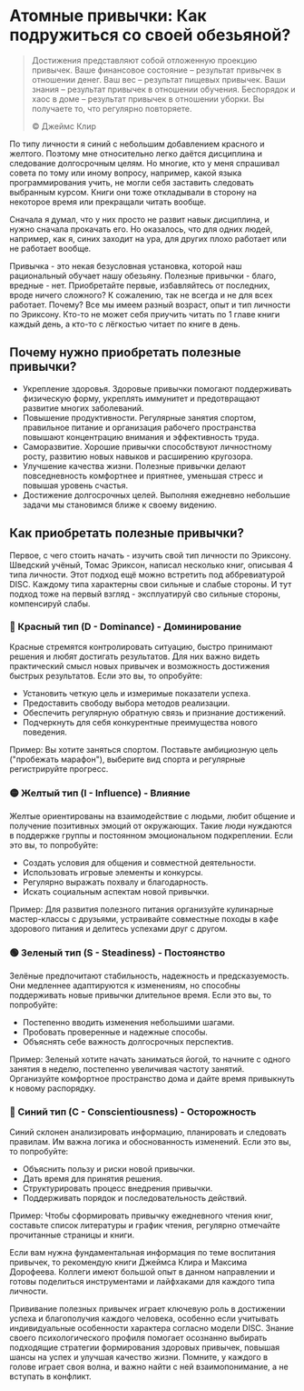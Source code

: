 # Атомные привычки: Как подружиться со своей обезьяной?

> Достижения представляют собой отложенную проекцию привычек. Ваше финансовое состояние – результат привычек в отношении денег. Ваш вес – результат пищевых привычек. Ваши знания – результат привычек в отношении обучения. Беспорядок и хаос в доме – результат привычек в отношении уборки. Вы получаете то, что регулярно повторяете.
>
> ©️ Джеймс Клир

По типу личности я синий с небольшим добавлением красного и желтого. Поэтому мне относительно легко даётся дисциплина и следование долгосрочным целям. Но многие, кто у меня спрашивал совета по тому или иному вопросу, например, какой языка программирования учить, не могли себя заставить следовать выбранным курсом. Книги они тоже откладывали в сторону на некоторое время или прекращали читать вообще.

Сначала я думал, что у них просто не развит навык дисциплина, и нужно сначала прокачать его. Но оказалось, что для одних людей, например, как я, синих заходит на ура, для других плохо работает или не работает вообще.

Привычка - это некая безусловная установка, которой наш рациональный обучает нашу обезьяну. Полезные привычки - благо, вредные - нет. Приобретайте первые, избавляйтесь от последних, вроде ничего сложного? К сожалению, так не всегда и не для всех работает. Почему? Все мы имеем разный возраст, опыт и тип личности по Эриксону. Кто-то не может себя приучить читать по 1 главе книги каждый день, а кто-то с лёгкостью читает по книге в день.

## Почему нужно приобретать полезные привычки?

- Укрепление здоровья. Здоровые привычки помогают поддерживать физическую форму, укреплять иммунитет и предотвращают развитие многих заболеваний.
- Повышение продуктивности. Регулярные занятия спортом, правильное питание и организация рабочего пространства повышают концентрацию внимания и эффективность труда.
- Саморазвитие. Хорошие привычки способствуют личностному росту, развитию новых навыков и расширению кругозора.
- Улучшение качества жизни. Полезные привычки делают повседневность комфортнее и приятнее, уменьшая стресс и повышая уровень счастья.
- Достижение долгосрочных целей. Выполняя ежедневно небольшие задачи мы становимся ближе к своему видению.

## Как приобретать полезные привычки?

Первое, с чего стоить начать - изучить свой тип личности по Эриксону. Шведский учёный, Томас Эриксон, написал несколько книг, описывая 4 типа личности. Этот подход ещё можно встретить под аббревиатурой DISC. Каждому типа характерны свои сильные и слабые стороны. И тут подход тоже на первый взгляд - эксплуатируй сво сильные стороны, компенсируй слабы.

### 🔴 Красный тип (D - Dominance) - Доминирование

Красные стремятся контролировать ситуацию, быстро принимают решения и любят достигать результатов. Для них важно видеть практический смысл новых привычек и возможность достижения быстрых результатов. Если это вы, то опробуйте:

- Установить четкую цель и измеримые показатели успеха.
- Предоставить свободу выбора методов реализации.
- Обеспечить регулярную обратную связь и признание достижений.
- Подчеркнуть для себя конкурентные преимущества нового поведения.

Пример: Вы хотите заняться спортом. Поставьте амбициозную цель ("пробежать марафон"), выберите вид спорта и регулярные регистрируйте прогресс.

### 🟡 Желтый тип (I - Influence) - Влияние

Желтые ориентированы на взаимодействие с людьми, любит общение и получение позитивных эмоций от окружающих. Такие люди нуждаются в поддержке группы и постоянном эмоциональном подкреплении. Если это вы, то попробуйте:

- Создать условия для общения и совместной деятельности.
- Использовать игровые элементы и конкурсы.
- Регулярно выражать похвалу и благодарность.
- Искать социальным аспектам новой привычки.

Пример: Для развития полезного питания организуйте кулинарные мастер-классы с друзьями, устраивайте совместные походы в кафе здорового питания и делитесь успехами друг с другом.


### 🟢 Зеленый тип (S - Steadiness) - Постоянство

Зелёные предпочитают стабильность, надежность и предсказуемость. Они медленнее адаптируются к изменениям, но способны поддерживать новые привычки длительное время. Если это вы, то попробуйте:

- Постепенно вводить изменения небольшими шагами.
- Пробовать проверенные и надежные способы.
- Объяснять себе важность долгосрочных перспектив.

Пример: Зеленый хотите начать заниматься йогой, то начните с одного занятия в неделю, постепенно увеличивая частоту занятий. Организуйте комфортное пространство дома и дайте время привыкнуть к новому распорядку.

### 🔵 Синий тип (C - Conscientiousness) - Осторожность

Синий склонен анализировать информацию, планировать и следовать правилам. Им важна логика и обоснованность изменений. Если это вы, то попробуйте:

- Объяснить пользу и риски новой привычки.
- Дать время для принятия решения.
- Структурировать процесс внедрения привычки.
- Поддерживать порядок и последовательность действий.

Пример: Чтобы сформировать привычку ежедневного чтения книг, составьте список литературы и график чтения, регулярно отмечайте прочитанные страницы и книги.

Если вам нужна фундаментальная информация по теме воспитания привычек, то рекомендую книги Джеймса Клира и Максима Дорофеева. Коллеги имеют большой опыт в данном направлении и готовы поделиться инструментами и лайфхаками для каждого типа личности.

Прививание полезных привычек играет ключевую роль в достижении успеха и благополучия каждого человека, особенно если учитывать индивидуальные особенности характера согласно модели DISC. Знание своего психологического профиля помогает осознанно выбирать подходящие стратегии формирования здоровых привычек, повышая шансы на успех и улучшая качество жизни. Помните, у каждого в голове играет своя волна, и важно найти с ней взаимопонимание, а не вступать в конфликт.
